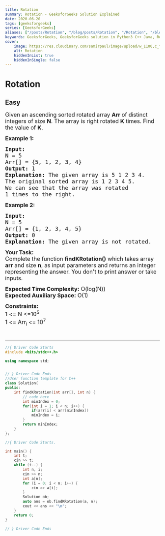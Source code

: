 ```yaml
---
title: Rotation
summary: Rotation - GeeksforGeeks Solution Explained
date: 2020-06-20
tags: [geeksforgeeks]
series: [GeeksforGeeks]
aliases: ["/posts/Rotation", "/blog/posts/Rotation", "/Rotation", "/blog/Rotation",]
keywords: GeeksforGeeks, GeeksforGeeks solution in Python3 C++ Java, Rotation solution
cover:
    image: https://res.cloudinary.com/samirpaul/image/upload/w_1100,c_fit,co_rgb:FFFFFF,l_text:Arial_70_bold:Rotation - Solution Explained/problem-solving.webp
    alt: Rotation
    hiddenInList: true
    hiddenInSingle: false
---
```



# Rotation
## Easy
<div class="problems_problem_content__Xm_eO"><p><span style="font-size:18px">Given an ascending&nbsp;sorted rotated&nbsp;array&nbsp;<strong>Arr&nbsp;</strong>of distinct integers&nbsp;of size <strong>N</strong>. The array is right rotated <strong>K</strong>&nbsp;times. Find the value of <strong>K</strong>.</span></p>

<p><span style="font-size:18px"><strong>Example 1:</strong></span></p>

<pre><span style="font-size:18px"><strong>Input:
</strong>N = 5
Arr[] = {5, 1, 2, 3, 4}
<strong>Output:</strong> 1
<strong>Explanation:</strong> The given array is 5 1 2 3 4. 
The original sorted array is 1 2 3 4 5. 
We can see that the array was rotated 
1 times to the right.
</span></pre>

<p><span style="font-size:18px"><strong>Example 2:</strong></span></p>

<pre><span style="font-size:18px"><strong>Input:
</strong>N = 5
Arr[] = {1, 2, 3, 4, 5}
<strong>Output:</strong> 0
<strong>Explanation:</strong>&nbsp;The given array is not rotated.
</span></pre>

<p><span style="font-size:18px"><strong>Your Task:</strong><br>
Complete the function <strong>findKRotation()</strong>&nbsp;which takes array <strong>arr</strong> and size&nbsp;<strong>n</strong>,&nbsp;as input parameters&nbsp;and returns an integer representing the answer.&nbsp;You don't to print answer or take inputs.</span></p>

<p><span style="font-size:18px"><strong>Expected Time Complexity:</strong>&nbsp;O(log(N))<br>
<strong>Expected Auxiliary Space:</strong>&nbsp;O(1)</span></p>

<p><span style="font-size:18px"><strong>Constraints:</strong><br>
1 &lt;= N &lt;=10<sup>5</sup><br>
1 &lt;= Arr<sub>i</sub> &lt;= 10<sup>7</sup></span></p>

<p>&nbsp;</p>
</div>

---




```cpp
//{ Driver Code Starts
#include <bits/stdc++.h>

using namespace std;


// } Driver Code Ends
//User function template for C++
class Solution{
public:	
	int findKRotation(int arr[], int n) {
	    // code here
	    int minIndex = 0;
	    for(int i = 1; i < n; i++) {
	        if(arr[i] < arr[minIndex])
	        minIndex = i;
	    }
	    return minIndex;
	}
};

//{ Driver Code Starts.

int main() {
    int t;
    cin >> t;
    while (t--) {
        int n, i;
        cin >> n;
        int a[n];
        for (i = 0; i < n; i++) {
            cin >> a[i];
        }
        Solution ob;
        auto ans = ob.findKRotation(a, n);
        cout << ans << "\n";
    }
    return 0;
}

// } Driver Code Ends
```
